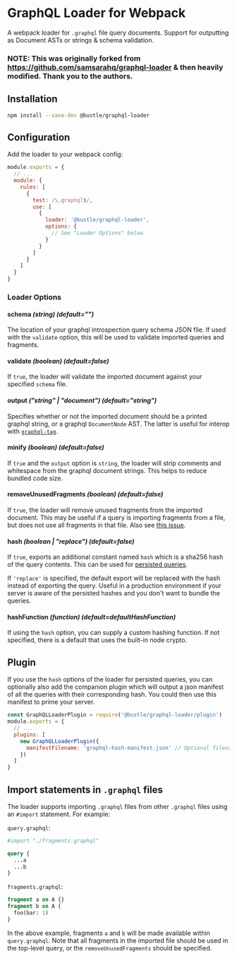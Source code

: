 # GraphQL Loader for Webpack

A webpack loader for `.graphql` file query documents. Support for outputting as Document ASTs or strings & schema validation.

### NOTE: This was originally forked from https://github.com/samsarahq/graphql-loader & then heavily modified. Thank you to the authors.

## Installation

```bash
npm install --save-dev @bustle/graphql-loader
```

## Configuration

Add the loader to your webpack config:

```js
module.exports = {
  // ...
  module: {
    rules: [
      {
        test: /\.graphql$/,
        use: [
          {
            loader: '@bustle/graphql-loader',
            options: {
              // See "Loader Options" below
            }
          }
        ]
      }
    ]
  }
}
```

### Loader Options

#### schema _(string) (default="")_

The location of your graphql introspection query schema JSON file. If used with the `validate` option, this will be used to validate imported queries and fragments.

#### validate _(boolean) (default=false)_

If `true`, the loader will validate the imported document against your specified `schema` file.

#### output _("string" | "document") (default="string")_

Specifies whether or not the imported document should be a printed graphql string, or a graphql `DocumentNode` AST. The latter is useful for interop with [`graphql-tag`](https://github.com/apollographql/graphql-tag#webpack-preprocessing).

#### minify _(boolean) (default=false)_

If `true` and the `output` option is `string`, the loader will strip comments and whitespace from the graphql document strings. This helps to reduce bundled code size.

#### removeUnusedFragments _(boolean) (default=false)_

If `true`, the loader will remove unused fragments from the imported document. This may be useful if a query is importing fragments from a file, but does not use all fragments in that file. Also see [this issue](https://github.com/apollographql/graphql-tag/issues/102).

#### hash _(boolean | "replace") (default=false)_

If `true`, exports an additional constant named `hash` which is a sha256 hash of the query contents. This can be used for [persisted queries](https://www.apollographql.com/docs/apollo-server/performance/apq/).

If `'replace'` is specified, the default export will be replaced with the hash instead of exporting the query. Useful in a production environment if your server is aware of the persisted hashes and you don't want to bundle the queries.

#### hashFunction _(function) (default=defaultHashFunction)_

If using the `hash` option, you can supply a custom hashing function. If not specified, there is a default that uses the built-in node crypto.

## Plugin

If you use the `hash` options of the loader for persisted queries, you can optionally also add the companion plugin which will output a json manifest of all the queries with their corresponding hash. You could then use this manifest to prime your server.

```js
const GraphQLLoaderPlugin = require('@bustle/graphql-loader/plugin')
module.exports = {
  // ...
  plugins: [
    new GraphQLLoaderPlugin({
      manifestFilename: 'graphql-hash-manifest.json' // Optional filename option. This is the default
    })
  ]
}
```

## Import statements in `.graphql` files

The loader supports importing `.graphql` files from other `.graphql` files using an `#import` statement. For example:

`query.graphql`:

```graphql
#import "./fragments.graphql"

query {
  ...a
  ...b
}
```

`fragments.graphql`:

```graphql
fragment a on A {}
fragment b on A {
  foo(bar: 1)
}
```

In the above example, fragments `a` and `b` will be made available within `query.graphql`. Note that all fragments in the imported file should be used in the top-level query, or the `removeUnusedFragments` should be specified.
